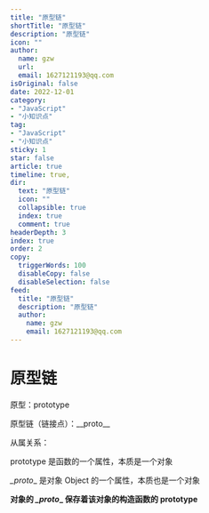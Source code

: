 ```yaml
---
title: "原型链"
shortTitle: "原型链"
description: "原型链"
icon: ""
author: 
  name: gzw
  url: 
  email: 1627121193@qq.com
isOriginal: false
date: 2022-12-01
category: 
- "JavaScript"
- "小知识点"
tag:
- "JavaScript"
- "小知识点"
sticky: 1
star: false
article: true
timeline: true,
dir:
  text: "原型链"
  icon: ""
  collapsible: true
  index: true
  comment: true
headerDepth: 3
index: true
order: 2
copy:
  triggerWords: 100
  disableCopy: false
  disableSelection: false
feed:
  title: "原型链"
  description: "原型链"
  author:
    name: gzw
    email: 1627121193@qq.com
---
```



# 原型链


原型：prototype

原型链（链接点）：_\_proto__



从属关系：

prototype 是函数的一个属性，本质是一个对象

_\_proto__ 是对象 Object 的一个属性，本质也是一个对象



**对象的 _\_proto__ 保存着该对象的构造函数的 prototype**


